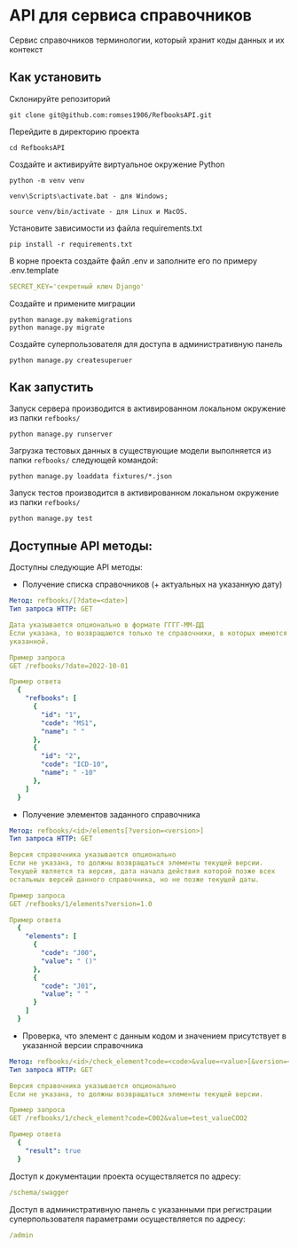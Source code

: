 # API для сервиса справочников
Сервис справочников терминологии, который хранит коды данных и их контекст

## Как установить
Склонируйте репозиторий
```shell
git clone git@github.com:romses1906/RefbooksAPI.git
``` 
Перейдите в директорию проекта
```shell
cd RefbooksAPI
``` 

Создайте и активируйте виртуальное окружение Python
```shell
python -m venv venv

venv\Scripts\activate.bat - для Windows;

source venv/bin/activate - для Linux и MacOS.
``` 

Установите зависимости из файла requirements.txt
```shell
pip install -r requirements.txt
```

В корне проекта создайте файл .env и заполните его по примеру .env.template
```yaml
SECRET_KEY='секретный ключ Django'
```

Создайте и примените миграции
```shell
python manage.py makemigrations
python manage.py migrate
```

Создайте суперпользователя для доступа в административную панель
```shell
python manage.py createsuperuer
```
## Как запустить
Запуск сервера производится в активированном локальном окружение из папки `refbooks/`
```shell
python manage.py runserver 
```

Загрузка тестовых данных в существующие модели выполняется из папки `refbooks/` следующей командой:
```shell
python manage.py loaddata fixtures/*.json
```

Запуск тестов производится в активированном локальном окружение из папки `refbooks/`
```shell
python manage.py test
```

## Доступные АPI методы:

Доступны следующие API методы:

- Получение списка справочников (+ актуальных на указанную дату)
```yaml
Метод: refbooks/[?date=<date>]
Тип запроса HTTP: GET

Дата указывается опционально в формате ГГГГ-ММ-ДД
Если указана, то возвращаются только те справочники, в которых имеются версии с датой начала действия раннее или равной
указанной.

Пример запроса
GET /refbooks/?date=2022-10-01

Пример ответа
  {
    "refbooks": [
      {
        "id": "1",
        "code": "MS1",
        "name": " "
      },
      {
        "id": "2",
        "code": "ICD-10",
        "name": " -10"
      },
    ]
  }
```

- Получение элементов заданного справочника
```yaml
Метод: refbooks/<id>/elements[?version=<version>]
Тип запроса HTTP: GET

Версия справочника указывается опционально
Если не указана, то должны возвращаться элементы текущей версии.
Текущей является та версия, дата начала действия которой позже всех 
остальных версий данного справочника, но не позже текущей даты.

Пример запроса
GET /refbooks/1/elements?version=1.0

Пример ответа
  {
    "elements": [
      {
        "code": "J00",
        "value": " ()"
      },
      {
        "code": "J01",
        "value": " "
      }
    ]
  }
```
- Проверка, что элемент с данным кодом и значением присутствует в указанной версии справочника
```yaml
Метод: refbooks/<id>/check_element?code=<code>&value=<value>[&version=<version>]
Тип запроса HTTP: GET

Версия справочника указывается опционально
Если не указана, то должны возвращаться элементы текущей версии.

Пример запроса
GET /refbooks/1/check_element?code=С002&value=test_valueCOO2

Пример ответа
  {
    "result": true
  }
```

Доступ к документации проекта осуществляется по адресу:
```yaml
/schema/swagger
```

Доступ в административную панель с указанными при регистрации суперпользователя параметрами осуществляется по адресу:
```yaml
/admin
```
